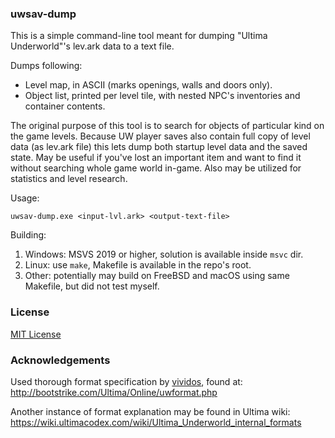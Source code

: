 ### uwsav-dump

This is a simple command-line tool meant for dumping "Ultima Underworld"'s lev.ark data to a text file.

Dumps following:
- Level map, in ASCII (marks openings, walls and doors only).
- Object list, printed per level tile, with nested NPC's inventories and container contents.

The original purpose of this tool is to search for objects of particular kind on the game levels.
Because UW player saves also contain full copy of level data (as lev.ark file) this lets dump both startup level data and the saved state.
May be useful if you've lost an important item and want to find it without searching whole game world in-game.
Also may be utilized for statistics and level research.

Usage:

    uwsav-dump.exe <input-lvl.ark> <output-text-file>

Building:

1. Windows: MSVS 2019 or higher, solution is available inside `msvc` dir.
2. Linux: use `make`, Makefile is available in the repo's root.
3. Other: potentially may build on FreeBSD and macOS using same Makefile, but did not test myself.

### License

[MIT License](LICENSE.md)

### Acknowledgements

Used thorough format specification by [vividos](https://github.com/vividos/), found at:
http://bootstrike.com/Ultima/Online/uwformat.php

Another instance of format explanation may be found in Ultima wiki:
https://wiki.ultimacodex.com/wiki/Ultima_Underworld_internal_formats
